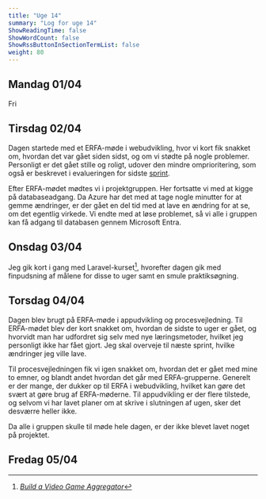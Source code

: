 ```yaml
---
title: "Uge 14"
summary: "Log for uge 14"
ShowReadingTime: false
ShowWordCount: false
ShowRssButtonInSectionTermList: false
weight: 80
---
```


## Mandag 01/04

Fri

## Tirsdag 02/04

Dagen startede med et ERFA-møde i webudvikling, hvor vi kort fik snakket om, hvordan det var gået siden sidst, og om vi stødte på nogle problemer.
Personligt er det gået stille og roligt, udover den mindre omprioritering, som også er beskrevet i evalueringen for sidste [sprint](/plan/uge-11-12/#evaluering).

Efter ERFA-mødet mødtes vi i projektgruppen. Her fortsatte vi med at kigge på databaseadgang.
Da Azure har det med at tage nogle minutter for at gemme ændringer, er der gået en del tid med at lave en ændring for at se, om det egentlig virkede.
Vi endte med at løse problemet, så vi alle i gruppen kan få adgang til databasen gennem Microsoft Entra.


## Onsdag 03/04

Jeg gik kort i gang med Laravel-kurset[^1], hvorefter dagen gik med finpudsning af målene for disse to uger samt en smule praktiksøgning.


## Torsdag 04/04

Dagen blev brugt på ERFA-møde i appudvikling og procesvejledning.
Til ERFA-mødet blev der kort snakket om, hvordan de sidste to uger er gået, og hvorvidt man har udfordret sig selv med nye læringsmetoder, hvilket jeg personligt ikke har fået gjort.
Jeg skal overveje til næste sprint, hvilke ændringer jeg ville lave.

Til procesvejledningen fik vi igen snakket om, hvordan det er gået med mine to emner, og blandt andet hvordan det går med ERFA-grupperne.
Generelt er der mange, der dukker op til ERFA i webudvikling, hvilket kan gøre det svært at gøre brug af ERFA-møderne.
Til appudvikling er der flere tilstede, og selvom vi har lavet planer om at skrive i slutningen af ugen, sker det desværre heller ikke.

Da alle i gruppen skulle til møde hele dagen, er der ikke blevet lavet noget på projektet.


## Fredag 05/04


[^1]: [*Build a Video Game Aggregator*](https://laracasts.com/series/build-a-video-game-aggregator)